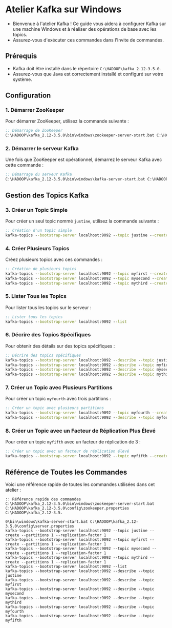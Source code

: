 # Atelier Kafka sur Windows

- Bienvenue à l'atelier Kafka ! Ce guide vous aidera à configurer Kafka sur une machine Windows et à réaliser des opérations de base avec les topics. 
- Assurez-vous d'exécuter ces commandes dans l'Invite de commandes.

## Prérequis

- Kafka doit être installé dans le répertoire `C:\HADOOP\kafka_2.12-3.5.0`.
- Assurez-vous que Java est correctement installé et configuré sur votre système.

## Configuration

### 1. Démarrer ZooKeeper
Pour démarrer ZooKeeper, utilisez la commande suivante :
```bat
:: Démarrage de ZooKeeper
C:\HADOOP\kafka_2.12-3.5.0\bin\windows\zookeeper-server-start.bat C:\HADOOP\kafka_2.12-3.5.0\config\zookeeper.properties
```

### 2. Démarrer le serveur Kafka
Une fois que ZooKeeper est opérationnel, démarrez le serveur Kafka avec cette commande :
```bat
:: Démarrage du serveur Kafka
C:\HADOOP\kafka_2.12-3.5.0\bin\windows\kafka-server-start.bat C:\HADOOP\kafka_2.12-3.5.0\config\server.properties
```

## Gestion des Topics Kafka

### 3. Créer un Topic Simple
Pour créer un seul topic nommé `justine`, utilisez la commande suivante :
```bat
:: Création d'un topic simple
kafka-topics --bootstrap-server localhost:9092 --topic justine --create --partitions 1 --replication-factor 1
```

### 4. Créer Plusieurs Topics
Créez plusieurs topics avec ces commandes :
```bat
:: Création de plusieurs topics
kafka-topics --bootstrap-server localhost:9092 --topic myfirst --create --partitions 1 --replication-factor 1
kafka-topics --bootstrap-server localhost:9092 --topic mysecond --create --partitions 1 --replication-factor 1
kafka-topics --bootstrap-server localhost:9092 --topic mythird --create --partitions 1 --replication-factor 1
```

### 5. Lister Tous les Topics
Pour lister tous les topics sur le serveur :
```bat
:: Lister tous les topics
kafka-topics --bootstrap-server localhost:9092 --list
```

### 6. Décrire des Topics Spécifiques
Pour obtenir des détails sur des topics spécifiques :
```bat
:: Décrire des topics spécifiques
kafka-topics --bootstrap-server localhost:9092 --describe --topic justine
kafka-topics --bootstrap-server localhost:9092 --describe --topic myfirst
kafka-topics --bootstrap-server localhost:9092 --describe --topic mysecond
kafka-topics --bootstrap-server localhost:9092 --describe --topic mythird
```

### 7. Créer un Topic avec Plusieurs Partitions
Pour créer un topic `myfourth` avec trois partitions :
```bat
:: Créer un topic avec plusieurs partitions
kafka-topics --bootstrap-server localhost:9092 --topic myfourth --create --partitions 3 --replication-factor 1
kafka-topics --bootstrap-server localhost:9092 --describe --topic myfourth
```

### 8. Créer un Topic avec un Facteur de Réplication Plus Élevé
Pour créer un topic `myfifth` avec un facteur de réplication de 3 :
```bat
:: Créer un topic avec un facteur de réplication élevé
kafka-topics --bootstrap-server localhost:9092 --topic myfifth --create --partitions 1 --replication-factor 3
```

## Référence de Toutes les Commandes
Voici une référence rapide de toutes les commandes utilisées dans cet atelier :
```plaintext
:: Référence rapide des commandes
C:\HADOOP\kafka_2.12-3.5.0\bin\windows\zookeeper-server-start.bat C:\HADOOP\kafka_2.12-3.5.0\config\zookeeper.properties
C:\HADOOP\kafka_2.12-3.5.

0\bin\windows\kafka-server-start.bat C:\HADOOP\kafka_2.12-3.5.0\config\server.properties
kafka-topics --bootstrap-server localhost:9092 --topic justine --create --partitions 1 --replication-factor 1
kafka-topics --bootstrap-server localhost:9092 --topic myfirst --create --partitions 1 --replication-factor 1
kafka-topics --bootstrap-server localhost:9092 --topic mysecond --create --partitions 1 --replication-factor 1
kafka-topics --bootstrap-server localhost:9092 --topic mythird --create --partitions 1 --replication-factor 1
kafka-topics --bootstrap-server localhost:9092 --list
kafka-topics --bootstrap-server localhost:9092 --describe --topic justine
kafka-topics --bootstrap-server localhost:9092 --describe --topic myfirst
kafka-topics --bootstrap-server localhost:9092 --describe --topic mysecond
kafka-topics --bootstrap-server localhost:9092 --describe --topic mythird
kafka-topics --bootstrap-server localhost:9092 --describe --topic myfourth
kafka-topics --bootstrap-server localhost:9092 --describe --topic myfifth
```
